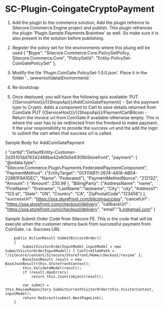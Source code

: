 # SC-Plugin-CoingateCryptoPayment
1. Add the plugin to the commerce solution, Add the plugin refrence to Sitecore.Commerce.Engine project and publish. This plugin refrences the plugin 'Plugin.Sample.Payments.Braintree' as well. So make sure it is also present in the solution before publishing.

2. Register the policy set for the environments where this pluing will be used {
        "$type": "Sitecore.Commerce.Core.PolicySetPolicy, Sitecore.Commerce.Core",
        "PolicySetId": "Entity-PolicySet-CoinGatePolicySet"
      },
3. Modify the file 'Plugin.CoinGate.PolicySet-1.0.0.json'. Place it in the folder '...\wwwroot\data\Environments' 
4. Re-bootstrap
5. Once deployed, you will have the following apis available:
PUT {{ServiceHost}}/{{ShopsApi}}/AddCoinGatePayment() - Set the payment type to Crypto. Adds a component to Cart to save details returned from CoinGate
PUT {{ServiceHost}}/{{ShopsApi}}/PaymentCartBitcoin - Return the invoice url from CoinGate if available otherwise empty. This is where the user has to be redirected from the frontend to make payment. It the your responsibility to provide the success url and the add the logic to submit the cart when that success url is called.


Sample Body for AddCoinGatePayment 

{
    "cartId":"DefaultEntity-Customer-2d35101dd76342488be42e60b5e8309bStorefront",
    "payment": {
        "@odata.type": "Sitecore.Commerce.Plugin.Payments.FederatedPaymentComponent",
        "PaymentMethod": {"EntityTarget": "0CFFAB11-2674-4A18-AB04-228B1F8A1DEC", "Name": "Federated"},
        "PaymentMethodNonce": "212132",
        "Amount": { "Amount": 230.99 },
        "BillingParty": {"AddressName": "name", "FirstName": "firstname", "LastName":"lastname", "City": "city", "Address1": "123 st", "State": "ON", "Country": "CA", "ZipPostalCode":"123456"} 
    },
    "successUrl": "https://sxa.storefront.com/bitcoinsuccess",
    "cancelUrl" : "https://sxa.storefront.com/checkout/delivery",
    "callbackUrl" : "https://sxa.storefront.com/checkout/delivery",
    "email":"k.p@gmail.com"
}


Sample Submit Order Code from Sitecore FE. This is the code that will be execute when the customer returns back from successful payment from CoinGate. i.e. Success URL
 
        
        public ActionResult SubmitBitcoinOrder()
        {
            SubmitVisitorOrderInputModel inputModel = new SubmitVisitorOrderInputModel() { ConfirmItemPath = "/sitecore/content/Sitecore/Storefront/Home/checkout/review" };
            BaseJsonResult result = new BaseJsonResult(this.StorefrontContext);
            this.ValidateModel(result);
            if (result.HasErrors)
                return this.Json((object)result);

            var submit = this.ReviewRepository.SubmitCurrentVisitorOrder(this.VisitorContext, inputModel);
            return Redirect(submit.NextPageLink);            
        }
